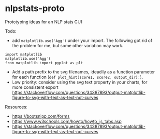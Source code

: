 # nlpstats-proto
Prototyping ideas for an NLP stats GUI

Todo:
* add `matplotlib.use('Agg')` under your import. The following got rid of the problem for me, but some other variation may work.
```
import matplotlib
matplotlib.use('Agg')
from matplotlib import pyplot as plt
```
* Add a path prefix to the svg filenames, ideadlly as a function parameter for each function (`def plot_hist(score1, score2, output_dir):`).
* Low priority: consider using the svg text property in your charts, for more consistent export https://stackoverflow.com/questions/34387893/output-matplotlib-figure-to-svg-with-text-as-text-not-curves

Resources:
* https://bootsnipp.com/forms
* https://www.w3schools.com/howto/howto_js_tabs.asp
* https://stackoverflow.com/questions/34387893/output-matplotlib-figure-to-svg-with-text-as-text-not-curves
